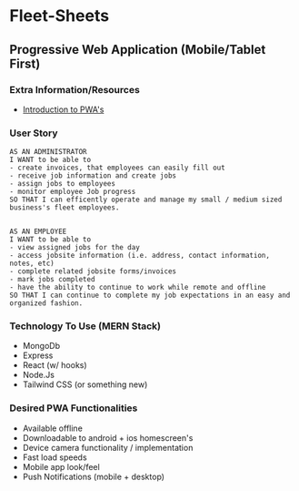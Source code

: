 # Fleet-Sheets
## Progressive Web Application (Mobile/Tablet First)

### Extra Information/Resources
* [Introduction to PWA's](https://developer.mozilla.org/en-US/docs/Web/Progressive_web_apps/Introduction)

### User Story
    AS AN ADMINISTRATOR
    I WANT to be able to  
    - create invoices, that employees can easily fill out
    - receive job information and create jobs
    - assign jobs to employees
    - monitor employee Job progress
    SO THAT I can efficently operate and manage my small / medium sized business's fleet employees.


    AS AN EMPLOYEE
    I WANT to be able to 
    - view assigned jobs for the day
    - access jobsite information (i.e. address, contact information, notes, etc)
    - complete related jobsite forms/invoices 
    - mark jobs completed
    - have the ability to continue to work while remote and offline
    SO THAT I can continue to complete my job expectations in an easy and organized fashion.

### Technology To Use (MERN Stack)
* MongoDb
* Express
* React (w/ hooks)
* Node.Js
* Tailwind CSS (or something new)

### Desired PWA Functionalities 
* Available offline
* Downloadable to android + ios homescreen's
* Device camera functionality / implementation
* Fast load speeds
* Mobile app look/feel
* Push Notifications (mobile + desktop)